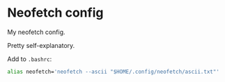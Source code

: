# Neofetch config

My neofetch config.

Pretty self-explanatory.

Add to `.bashrc`:

```bash
alias neofetch='neofetch --ascii "$HOME/.config/neofetch/ascii.txt"'
```
